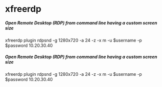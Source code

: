 # xfreerdp

##### Open Remote Desktop (RDP) from command line having a custom screen size

   xfreerdp  plugin rdpsnd -g 1280x720 -a 24 -z -x m -u $username -p $password 10.20.30.40

##### Open Remote Desktop (RDP) from command line having a custom screen size

   xfreerdp  plugin rdpsnd -g 1280x720 -a 24 -z -x m -u $username -p $password 10.20.30.40

